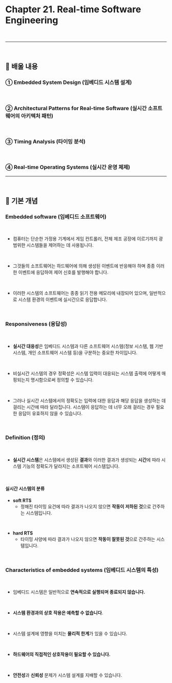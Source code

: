# Chapter 21. Real-time Software Engineering
<br>

---
<br>

## 🍏 배울 내용
### ① Embedded System Design (임베디드 시스템 설계)
<br>

### ② Architectural Patterns for Real-time Software (실시간 소프트웨어의 아키텍처 패턴)
<br>

### ③ Timing Analysis (타이밍 분석)
<br>

### ④ Real-time Operating Systems (실시간 운영 체제)

---
<br>

## 🍏 기본 개념

### Embedded software (임베디드 소프트웨어)
<br>

- 컴퓨터는 단순한 가정용 기계에서 게임 컨트롤러, 전체 제조 공장에 이르기까지 광범위한 시스템들을 제어하는 데 사용됩니다.
<br>

- 그것들의 소프트웨어는 하드웨어에 의해 생성된 이벤트에 반응해야 하며 종종 이러한 이벤트에 응답하여 제어 신호를 발행해야 합니다.
<br>

- 이러한 시스템의 소프트웨어는 종종 읽기 전용 메모리에 내장되어 있으며, 일반적으로 시스템 환경의 이벤트에 실시간으로 응답합니다.
<br>

### Responsiveness (응답성)
<br>

- **실시간 대응성**은 임베디드 시스템과 다른 소프트웨어 시스템(정보 시스템, 웹 기반 시스템, 개인 소프트웨어 시스템 등)을 구분하는 중요한 차이입니다.
<br>

- 비실시간 시스템의 경우 정확성은 시스템 입력이 대응되는 시스템 출력에 어떻게 매핑되는지 명시함으로써 정의할 수 있습니다.
<br>

- 그러나 실시간 시스템에서의 정확도는 입력에 대한 응답과 해당 응답을 생성하는 데 걸리는 시간에 따라 달라집니다. 시스템이 응답하는 데 너무 오래 걸리는 경우 필요한 응답이 유효하지 않을 수 있습니다.
<br>

### Definition (정의)
<br>

- **실시간 시스템**은 시스템에서 생성된 **결과**와 이러한 결과가 생성되는 **시간**에 따라 시스템 기능의 정확도가 달라지는 소프트웨어 시스템입니다.
<br>

#### 실시간 시스템의 분류
- **soft RTS** 
  - 정해진 타이밍 요건에 따라 결과가 나오지 않으면 **작동이 저하된 것**으로 간주하는 시스템입니다.
<br>

- **hard RTS**
  - 타이밍 사양에 따라 결과가 나오지 않으면 **작동이 잘못된 것**으로 간주하는 시스템입니다.
<br>

### Characteristics of embedded systems (임베디드 시스템의 특성)
<br>

- 임베디드 시스템은 일반적으로 **연속적으로 실행되며 종료되지 않습니다.**
<br>

- **시스템 환경과의 상호 작용은 예측할 수 없습니다**.
<br>

- 시스템 설계에 영향을 미치는 **물리적 한계**가 있을 수 있습니다.
<br>

- **하드웨어의 직접적인 상호작용이 필요할 수 있습니다.**
<br>

- **안전성**과 **신뢰성** 문제가 시스템 설계를 지배할 수 있습니다.

